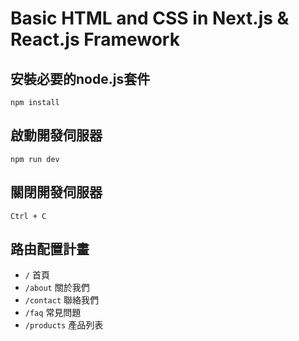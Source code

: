 # Basic HTML and CSS in Next.js & React.js Framework

## 安裝必要的node.js套件
```
npm install
```

## 啟動開發伺服器
```
npm run dev
```

## 關閉開發伺服器
```
Ctrl + C
```

## 路由配置計畫

- `/` 首頁 
- `/about` 關於我們 
- `/contact` 聯絡我們
- `/faq` 常見問題
- `/products` 產品列表
